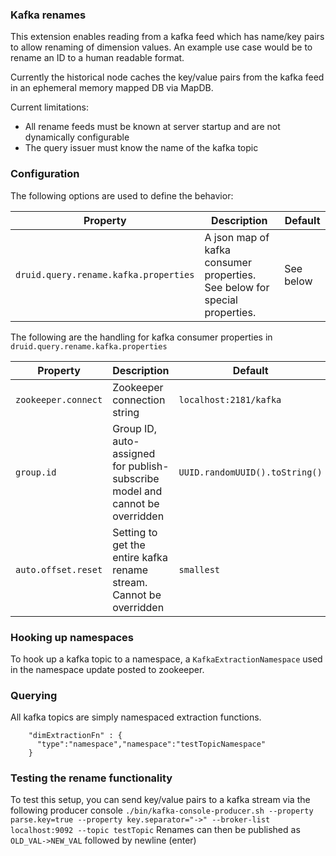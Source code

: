 ### Kafka renames
This extension enables reading from a kafka feed which has name/key pairs to allow renaming of dimension values. An example use case would be to rename an ID to a human readable format.

Currently the historical node caches the key/value pairs from the kafka feed in an ephemeral memory mapped DB via MapDB.

Current limitations:
* All rename feeds must be known at server startup and are not dynamically configurable
* The query issuer must know the name of the kafka topic

### Configuration
The following options are used to define the behavior:

|Property|Description|Default|
|--------|-----------|-------|
|`druid.query.rename.kafka.properties`|A json map of kafka consumer properties. See below for special properties.|See below|

The following are the handling for kafka consumer properties in `druid.query.rename.kafka.properties`

|Property|Description|Default|
|--------|-----------|-------|
|`zookeeper.connect`|Zookeeper connection string|`localhost:2181/kafka`|
|`group.id`|Group ID, auto-assigned for publish-subscribe model and cannot be overridden|`UUID.randomUUID().toString()`|
|`auto.offset.reset`|Setting to get the entire kafka rename stream. Cannot be overridden|`smallest`|

### Hooking up namespaces
To hook up a kafka topic to a namespace, a `KafkaExtractionNamespace` used in the namespace update posted to zookeeper.

### Querying
All kafka topics are simply namespaced extraction functions.
```
    "dimExtractionFn" : {
      "type":"namespace","namespace":"testTopicNamespace"
    }
```

### Testing the rename functionality
To test this setup, you can send key/value pairs to a kafka stream via the following producer console
`./bin/kafka-console-producer.sh --property parse.key=true --property key.separator="->" --broker-list localhost:9092 --topic testTopic`
Renames can then be published as `OLD_VAL->NEW_VAL` followed by newline (enter)